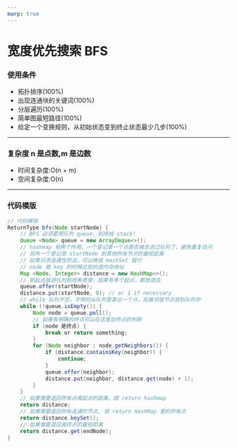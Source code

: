 ```yaml
---
marp: true
---
```


# 宽度优先搜索 BFS

### 使用条件

- 拓扑排序(100%)
- 出现连通块的关键词(100%)
- 分层遍历(100%)
- 简单图最短路径(100%)
- 给定一个变换规则，从初始状态变到终止状态最少几步(100%)

---

### 复杂度 n 是点数,m 是边数

- 时间复杂度:O(n + m)
- 空间复杂度:O(n)

---

### 代码模版

```java
// 代码模版
ReturnType bfs(Node startNode) {
    // BFS 必须要用队列 queue，别用栈 stack!
    Queue <Node> queue = new ArrayDeque<>();
    // hashmap 有两个作用，一个是记录一个点是否被丢进过队列了，避免重复访问
    // 另外一个是记录 startNode 到其他所有节点的最短距离
    // 如果只求连通性的话，可以换成 HashSet 就行
    // node 做 key 的时候比较的是内存地址
    Map <Node, Integer> distance = new HashMap<>();
    // 把起点放进队列和哈希表里，如果有多个起点，都放进去
    queue.offer(startNode);
    distance.put(startNode, 0); // or 1 if necessary
    // while 队列不空，不停的从队列里拿出一个点，拓展邻居节点放到队列中
    while (!queue.isEmpty()) {
        Node node = queue.poll();
        // 如果有明确的终点可以在这里加终点的判断
        if (node 是终点) {
            break or return something;
        }
        for (Node neighbor : node.getNeighbors()) {
            if (distance.containsKey(neighbor)) {
                continue;
            }
            queue.offer(neighbor);
            distance.put(neighbor, distance.get(node) + 1);
        }
    }
    // 如果需要返回所有点离起点的距离，就 return hashmap
    return distance;
    // 如果需要返回所有连通的节点, 就 return HashMap 里的所有点
    return distance.keySet();
    // 如果需要返回离终点的最短距离
    return distance.get(endNode);
}
```
